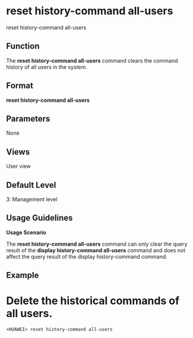 reset history-command all-users
===============================

reset history-command all-users

Function
--------



The **reset history-command all-users** command clears the command history of all users in the system.




Format
------

**reset history-command all-users**


Parameters
----------

None

Views
-----

User view


Default Level
-------------

3: Management level


Usage Guidelines
----------------

**Usage Scenario**

The **reset history-command all-users** command can only clear the query result of the **display history-command all-users** command and does not affect the query result of the display history-command command.


Example
-------

# Delete the historical commands of all users.
```
<HUAWEI> reset history-command all-users

```